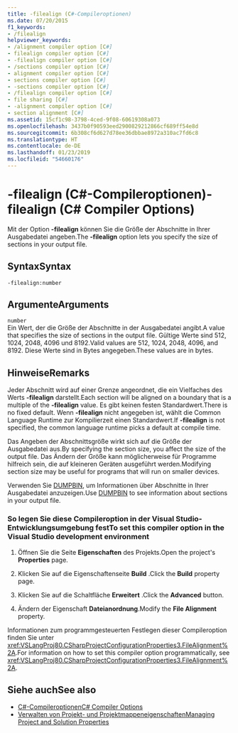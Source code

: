 ```yaml
---
title: -filealign (C#-Compileroptionen)
ms.date: 07/20/2015
f1_keywords:
- /filealign
helpviewer_keywords:
- /alignment compiler option [C#]
- filealign compiler option [C#]
- -filealign compiler option [C#]
- /sections compiler option [C#]
- alignment compiler option [C#]
- sections compiler option [C#]
- -sections compiler option [C#]
- /filealign compiler option [C#]
- file sharing [C#]
- -alignment compiler option [C#]
- section alignment [C#]
ms.assetid: 15cf1c98-3798-4ced-9f08-60619308a073
ms.openlocfilehash: 3437b0f90593eed2900829212866cf689ff54e8d
ms.sourcegitcommit: 6b308cf6d627d78ee36dbbae8972a310ac7fd6c8
ms.translationtype: HT
ms.contentlocale: de-DE
ms.lasthandoff: 01/23/2019
ms.locfileid: "54660176"
---
```

# <a name="-filealign-c-compiler-options"></a><span data-ttu-id="bacf2-102">-filealign (C#-Compileroptionen)</span><span class="sxs-lookup"><span data-stu-id="bacf2-102">-filealign (C# Compiler Options)</span></span>
<span data-ttu-id="bacf2-103">Mit der Option **-filealign** können Sie die Größe der Abschnitte in Ihrer Ausgabedatei angeben.</span><span class="sxs-lookup"><span data-stu-id="bacf2-103">The **-filealign** option lets you specify the size of sections in your output file.</span></span>  
  
## <a name="syntax"></a><span data-ttu-id="bacf2-104">Syntax</span><span class="sxs-lookup"><span data-stu-id="bacf2-104">Syntax</span></span>  
  
```console  
-filealign:number  
```  
  
## <a name="arguments"></a><span data-ttu-id="bacf2-105">Argumente</span><span class="sxs-lookup"><span data-stu-id="bacf2-105">Arguments</span></span>  
 `number`  
 <span data-ttu-id="bacf2-106">Ein Wert, der die Größe der Abschnitte in der Ausgabedatei angibt.</span><span class="sxs-lookup"><span data-stu-id="bacf2-106">A value that specifies the size of sections in the output file.</span></span> <span data-ttu-id="bacf2-107">Gültige Werte sind 512, 1024, 2048, 4096 und 8192.</span><span class="sxs-lookup"><span data-stu-id="bacf2-107">Valid values are 512, 1024, 2048, 4096, and 8192.</span></span> <span data-ttu-id="bacf2-108">Diese Werte sind in Bytes angegeben.</span><span class="sxs-lookup"><span data-stu-id="bacf2-108">These values are in bytes.</span></span>  
  
## <a name="remarks"></a><span data-ttu-id="bacf2-109">Hinweise</span><span class="sxs-lookup"><span data-stu-id="bacf2-109">Remarks</span></span>  
 <span data-ttu-id="bacf2-110">Jeder Abschnitt wird auf einer Grenze angeordnet, die ein Vielfaches des Werts **-filealign** darstellt.</span><span class="sxs-lookup"><span data-stu-id="bacf2-110">Each section will be aligned on a boundary that is a multiple of the **-filealign** value.</span></span> <span data-ttu-id="bacf2-111">Es gibt keinen festen Standardwert.</span><span class="sxs-lookup"><span data-stu-id="bacf2-111">There is no fixed default.</span></span> <span data-ttu-id="bacf2-112">Wenn **-filealign** nicht angegeben ist, wählt die Common Language Runtime zur Kompilierzeit einen Standardwert.</span><span class="sxs-lookup"><span data-stu-id="bacf2-112">If **-filealign** is not specified, the common language runtime picks a default at compile time.</span></span>  
  
 <span data-ttu-id="bacf2-113">Das Angeben der Abschnittsgröße wirkt sich auf die Größe der Ausgabedatei aus.</span><span class="sxs-lookup"><span data-stu-id="bacf2-113">By specifying the section size, you affect the size of the output file.</span></span> <span data-ttu-id="bacf2-114">Das Ändern der Größe kann möglicherweise für Programme hilfreich sein, die auf kleineren Geräten ausgeführt werden.</span><span class="sxs-lookup"><span data-stu-id="bacf2-114">Modifying section size may be useful for programs that will run on smaller devices.</span></span>  
  
 <span data-ttu-id="bacf2-115">Verwenden Sie [DUMPBIN](/cpp/build/reference/dumpbin-options), um Informationen über Abschnitte in Ihrer Ausgabedatei anzuzeigen.</span><span class="sxs-lookup"><span data-stu-id="bacf2-115">Use [DUMPBIN](/cpp/build/reference/dumpbin-options) to see information about sections in your output file.</span></span>  
  
### <a name="to-set-this-compiler-option-in-the-visual-studio-development-environment"></a><span data-ttu-id="bacf2-116">So legen Sie diese Compileroption in der Visual Studio-Entwicklungsumgebung fest</span><span class="sxs-lookup"><span data-stu-id="bacf2-116">To set this compiler option in the Visual Studio development environment</span></span>  
  
1.  <span data-ttu-id="bacf2-117">Öffnen Sie die Seite **Eigenschaften** des Projekts.</span><span class="sxs-lookup"><span data-stu-id="bacf2-117">Open the project's **Properties** page.</span></span>  
  
2.  <span data-ttu-id="bacf2-118">Klicken Sie auf die Eigenschaftenseite **Build** .</span><span class="sxs-lookup"><span data-stu-id="bacf2-118">Click the **Build** property page.</span></span>  
  
3.  <span data-ttu-id="bacf2-119">Klicken Sie auf die Schaltfläche **Erweitert** .</span><span class="sxs-lookup"><span data-stu-id="bacf2-119">Click the **Advanced** button.</span></span>  
  
4.  <span data-ttu-id="bacf2-120">Ändern der Eigenschaft **Dateianordnung**.</span><span class="sxs-lookup"><span data-stu-id="bacf2-120">Modify the **File Alignment** property.</span></span>  
  
 <span data-ttu-id="bacf2-121">Informationen zum programmgesteuerten Festlegen dieser Compileroption finden Sie unter <xref:VSLangProj80.CSharpProjectConfigurationProperties3.FileAlignment%2A>.</span><span class="sxs-lookup"><span data-stu-id="bacf2-121">For information on how to set this compiler option programmatically, see <xref:VSLangProj80.CSharpProjectConfigurationProperties3.FileAlignment%2A>.</span></span>  
  
## <a name="see-also"></a><span data-ttu-id="bacf2-122">Siehe auch</span><span class="sxs-lookup"><span data-stu-id="bacf2-122">See also</span></span>

- [<span data-ttu-id="bacf2-123">C#-Compileroptionen</span><span class="sxs-lookup"><span data-stu-id="bacf2-123">C# Compiler Options</span></span>](../../../csharp/language-reference/compiler-options/index.md)
- [<span data-ttu-id="bacf2-124">Verwalten von Projekt- und Projektmappeneigenschaften</span><span class="sxs-lookup"><span data-stu-id="bacf2-124">Managing Project and Solution Properties</span></span>](/visualstudio/ide/managing-project-and-solution-properties)
